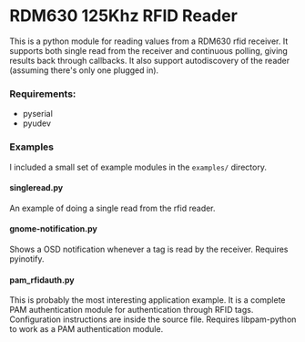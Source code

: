 RDM630 125Khz RFID Reader
=========================

This is a python module for reading values from a RDM630 rfid receiver.
It supports both single read from the receiver and continuous polling,
giving results back through callbacks.
It also support autodiscovery of the reader (assuming there's only one
plugged in).

### Requirements:
* pyserial
* pyudev

### Examples
I included a small set of example modules in the `examples/` directory.

#### singleread.py
An example of doing a single read from the rfid reader.

#### gnome-notification.py
Shows a OSD notification whenever a tag is read by the receiver.
Requires pyinotify.

#### pam\_rfidauth.py
This is probably the most interesting application example. It is a complete
PAM authentication module for authentication through RFID tags.
Configuration instructions are inside the source file.
Requires libpam-python to work as a PAM authentication module.
